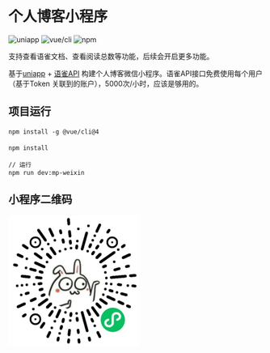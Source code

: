# 个人博客小程序

![uniapp](https://img.shields.io/badge/-taro%40v2.2.17-orange)
![vue/cli](https://img.shields.io/badge/-@vue/cli%40v4-brightgreen)
![npm](https://img.shields.io/badge/-npm-brightgreen)

  支持查看语雀文档、查看阅读总数等功能，后续会开启更多功能。

基于[uniapp](https://uniapp.dcloud.net.cn/quickstart-cli.html) + [语雀API](https://www.yuque.com/yuque/developer/api) 构建个人博客微信小程序。语雀API接口免费使用每个用户（基于Token 关联到的账户），5000次/小时，应该是够用的。

## 项目运行
```
npm install -g @vue/cli@4

npm install

// 运行
npm run dev:mp-weixin
```

## 小程序二维码

![](./public/static/gh_4766a66c7f8e_258%20(2).jpg)
